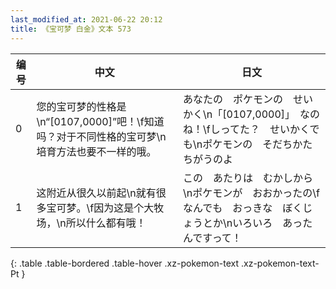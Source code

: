 ```yaml
---
last_modified_at: 2021-06-22 20:12
title: 《宝可梦 白金》文本 573
---
```

| 编号 | 中文 | 日文 |
| ---- | ---- | ---- |
| 0 | 您的宝可梦的性格是\n“[0107,0000]”吧！\f知道吗？对于不同性格的宝可梦\n培育方法也要不一样的哦。 | あなたの　ポケモンの　せいかく\n「[0107,0000]」　なのね！\fしってた？　せいかくでも\nポケモンの　そだちかた　ちがうのよ |
| 1 | 这附近从很久以前起\n就有很多宝可梦。\f因为这是个大牧场，\n所以什么都有哦！ | この　あたりは　むかしから\nポケモンが　おおかったの\fなんでも　おっきな　ぼくじょうとか\nいろいろ　あったんですって！ |
{: .table .table-bordered .table-hover .xz-pokemon-text .xz-pokemon-text-Pt }